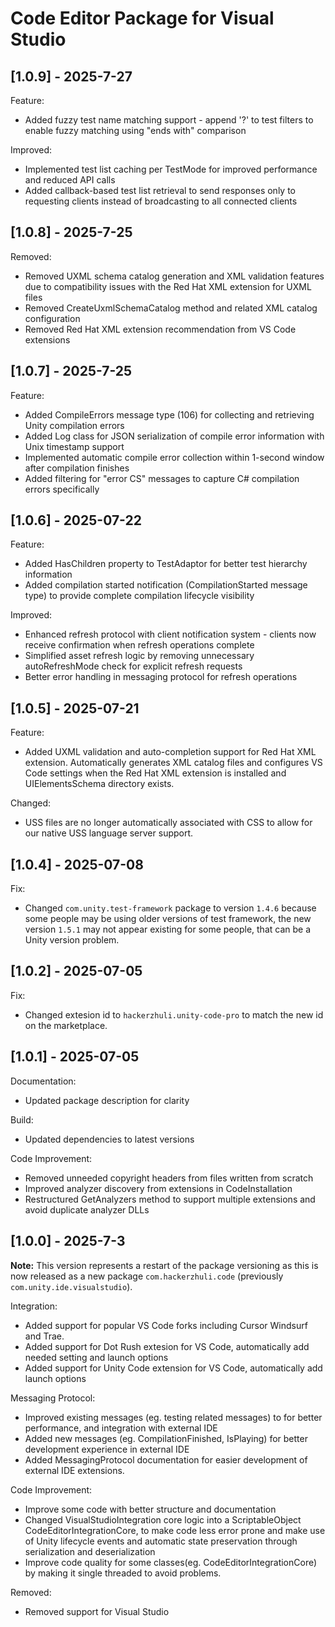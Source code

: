 # Code Editor Package for Visual Studio

## [1.0.9] - 2025-7-27
Feature:
- Added fuzzy test name matching support - append '?' to test filters to enable fuzzy matching using "ends with" comparison

Improved:
- Implemented test list caching per TestMode for improved performance and reduced API calls
- Added callback-based test list retrieval to send responses only to requesting clients instead of broadcasting to all connected clients

## [1.0.8] - 2025-7-25
Removed:
- Removed UXML schema catalog generation and XML validation features due to compatibility issues with the Red Hat XML extension for UXML files
- Removed CreateUxmlSchemaCatalog method and related XML catalog configuration
- Removed Red Hat XML extension recommendation from VS Code extensions

## [1.0.7] - 2025-7-25
Feature:
- Added CompileErrors message type (106) for collecting and retrieving Unity compilation errors
- Added Log class for JSON serialization of compile error information with Unix timestamp support
- Implemented automatic compile error collection within 1-second window after compilation finishes
- Added filtering for "error CS" messages to capture C# compilation errors specifically

## [1.0.6] - 2025-07-22
Feature:
- Added HasChildren property to TestAdaptor for better test hierarchy information
- Added compilation started notification (CompilationStarted message type) to provide complete compilation lifecycle visibility

Improved:
- Enhanced refresh protocol with client notification system - clients now receive confirmation when refresh operations complete
- Simplified asset refresh logic by removing unnecessary autoRefreshMode check for explicit refresh requests
- Better error handling in messaging protocol for refresh operations

## [1.0.5] - 2025-07-21
Feature:
- Added UXML validation and auto-completion support for Red Hat XML extension. Automatically generates XML catalog files and configures VS Code settings when the Red Hat XML extension is installed and UIElementsSchema directory exists.

Changed:
- USS files are no longer automatically associated with CSS to allow for our native USS language server support. 

## [1.0.4] - 2025-07-08
Fix:
- Changed `com.unity.test-framework` package to version `1.4.6` because some people may be using older versions of test framework, the new version `1.5.1` may not appear existing for some people, that can be a Unity version problem.

## [1.0.2] - 2025-07-05
Fix:
- Changed extesion id to `hackerzhuli.unity-code-pro` to match the new id on the marketplace.

## [1.0.1] - 2025-07-05

Documentation:
- Updated package description for clarity

Build:
- Updated dependencies to latest versions

Code Improvement:
- Removed unneeded copyright headers from files written from scratch
- Improved analyzer discovery from extensions in CodeInstallation
- Restructured GetAnalyzers method to support multiple extensions and avoid duplicate analyzer DLLs

## [1.0.0] - 2025-7-3

**Note:** This version represents a restart of the package versioning as this is now released as a new package `com.hackerzhuli.code` (previously `com.unity.ide.visualstudio`).

Integration:

- Added support for popular VS Code forks including Cursor Windsurf and Trae.
- Added support for Dot Rush extesion for VS Code, automatically add needed setting and launch options
- Added support for Unity Code extension for VS Code, automatically add launch options

Messaging Protocol:
- Improved existing messages (eg. testing related messages) to for better performance, and integration with external IDE
- Added new messages (eg. CompilationFinished, IsPlaying) for better development experience in external IDE
- Added MessagingProtocol documentation for easier development of external IDE extensions.

Code Improvement:
- Improve some code with better structure and documentation
- Changed VisualStudioIntegration core logic into a ScriptableObject CodeEditorIntegrationCore, to make code less error prone and make use of Unity lifecycle events and automatic state preservation through serialization and deserialization
- Improve code quality for some classes(eg. CodeEditorIntegrationCore) by making it single threaded to avoid problems.
  
Removed:
- Removed support for Visual Studio
